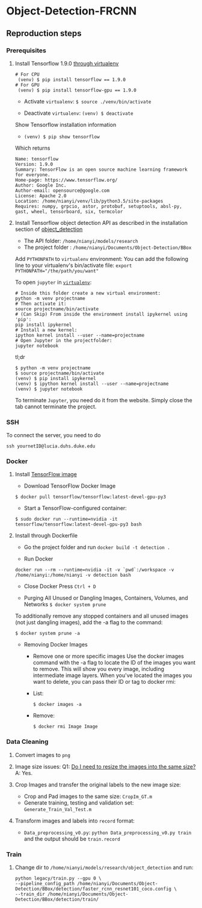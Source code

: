 # Object-Detection-FRCNN

## Reproduction steps

### Prerequisites

1. Install Tensorflow 1.9.0 [through virtualenv](https://www.tensorflow.org/install/pip)

    ```
    # For CPU
     (venv) $ pip install tensorflow == 1.9.0
    # For GPU
     (venv) $ pip install tensorflow-gpu == 1.9.0
    ```
    - Activate `virtualenv`: `$ source ./venv/bin/activate`
    
    - Deactivate `virtualenv`: `(venv) $ deactivate`
    
    Show Tensorflow installation information
    - `(venv) $ pip show tensorflow`
    
    Which returns
    ```
    Name: tensorflow
    Version: 1.9.0
    Summary: TensorFlow is an open source machine learning framework for everyone.
    Home-page: https://www.tensorflow.org/
    Author: Google Inc.
    Author-email: opensource@google.com
    License: Apache 2.0
    Location: /home/nianyi/venv/lib/python3.5/site-packages
    Requires: numpy, grpcio, astor, protobuf, setuptools, absl-py, gast, wheel, tensorboard, six, termcolor
    ```
2. Install Tensorflow object detection API as described in the installation section of
[object_detection](https://github.com/tensorflow/models/tree/master/research/object_detection)

   - The API folder: `/home/nianyi/models/research`
   - The project folder : `/home/nianyi/Documents/Object-Detection/BBox`
   
   Add `PYTHONPATH` to `virtualenv` environment:
   You can add the following line to your virtualenv's bin/activate file:
   `export PYTHONPATH="/the/path/you/want"`
   
   To open `jupyter` in [`virtualenv`](https://anbasile.github.io/programming/2017/06/25/jupyter-venv/):
   ```
   # Inside this folder create a new virtual environment:
   python -m venv projectname
   # Then activate it:
   source projectname/bin/activate
   # (Can Skip) From inside the environment install ipykernel using 'pip':
   pip install ipykernel
   # Install a new kernel:
   ipython kernel install --user --name=projectname
   # Open Jupyter in the projectfolder:
   jupyter notebook
   ```
   tl;dr
   ```
   $ python -m venv projectname
   $ source projectname/bin/activate
   (venv) $ pip install ipykernel
   (venv) $ ipython kernel install --user --name=projectname
   (venv) $ jupyter notebook
   ```
   To terminate `Jupyter`, you need do it from the website. Simply close the tab cannot terminate the project.
   
### SSH
To connect the server, you need to do 
```
ssh yournetID@lucia.duhs.duke.edu
```

### Docker
1. Install [TensorFlow image](https://www.tensorflow.org/install/docker)
    
    - Download TensorFlow Docker Image 

    `$ docker pull tensorflow/tensorflow:latest-devel-gpu-py3 `
    
    - Start a TensorFlow-configured container:
    
    `$ sudo docker run --runtime=nvidia -it tensorflow/tensorflow:latest-devel-gpu-py3 bash`
    
2. Install through Dockerfile
    - Go the project folder and run
    `docker build -t detection .`

    - Run Docker
    ```
    docker run --rm --runtime=nvidia -it -v `pwd`:/workspace -v /home/nianyi:/home/nianyi -v detection bash
    ```
    - Close Docker
    Press `Ctrl + D`

    - Purging All Unused or Dangling Images, Containers, Volumes, and Networks
    `$ docker system prune`

    To additionally remove any stopped containers and all unused images (not just dangling images), add the -a flag to the command:

    `$ docker system prune -a`

    - Removing Docker Images

        - Remove one or more specific images
         Use the docker images command with the -a flag to locate the ID of the images you want to remove. This will show you every image, including intermediate image layers. When you've located the images you want to delete, you can pass their ID or tag to docker rmi:

        - List:

            `$ docker images -a`

        - Remove:

            `$ docker rmi Image Image`
   
### Data Cleaning   

1. Convert images to `png`
2. Image size issues:
   Q1: [Do I need to resize the images into the same size?](https://stackoverflow.com/questions/39334226/what-should-be-appropriate-image-size-input-to-faster-rcnn-caffe-model)
   A: Yes.
   
3. Crop Images and transfer the original labels to the new image size:
   - Crop and Pad images to the same size: `CropIm_GT.m`
   - Generate training, testing and validation set: `Generate_Train_Val_Test.m`
   
4. Transform images and labels into `record` format:
   - `Data_preprocessing_v0.py`: `python Data_preprocessing_v0.py train` and the output should be `train.record`

### Train
1. Change dir to `/home/nianyi/models/research/object_detection` and run:
    ```
    python legacy/train.py --gpu 0 \
    --pipeline_config_path /home/nianyi/Documents/Object-Detection/BBox/detection/faster_rcnn_resnet101_coco.config \
    --train_dir /home/nianyi/Documents/Object-Detection/BBox/detection/train/
    ```
   
